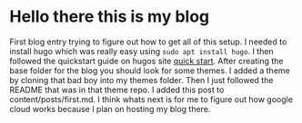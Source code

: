 # Hello there this is my blog

First blog entry trying to figure out how to get all of this setup. I needed to install hugo which was really easy
using ```sudo apt install hugo```. I then followed the quickstart guide on hugos site [quick start](https://gohugo.io/getting-started/quick-start/).
After creating the base folder for the blog you should look for some themes. I added a theme by cloning that bad boy into my themes folder. Then I just followed the README that
was in that theme repo. I added this post to content/posts/first.md. I think whats next is for me to figure out how google cloud works because I plan on hosting my blog there.